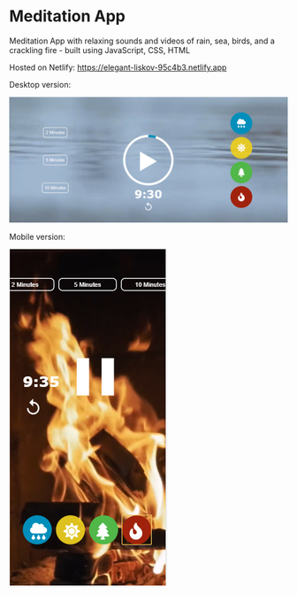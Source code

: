 # Meditation App

Meditation App with relaxing sounds and videos of rain, sea, birds, and a crackling fire - built using JavaScript, CSS, HTML


Hosted on Netlify:
https://elegant-liskov-95c4b3.netlify.app


Desktop version:

![Desktop](images/meditation-app.PNG)


Mobile version:

![Mobile](images/meditation-app-mobile.PNG)
